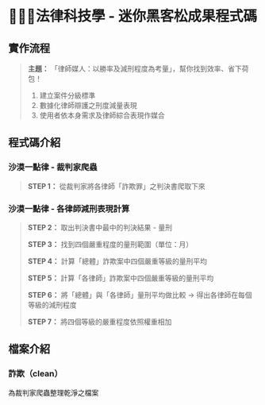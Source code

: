 # 👨🏻‍💻法律科技學 - 迷你黑客松成果程式碼
## 實作流程
> **主題：** 「律師媒人：以勝率及減刑程度為考量」，幫你找到效率、省下荷包！
> 
> 1. 建立案件分級標準
> 2. 數據化律師辯護之刑度減量表現
> 3. 使用者依本身需求及律師綜合表現作媒合

## 程式碼介紹

### 沙漠一點律 - 裁判家爬蟲
> **STEP 1：** 從裁判家將各律師「詐欺罪」之判決書爬取下來

### 沙漠一點律 - 各律師減刑表現計算
> **STEP 2：** 取出判決書中最中的判決結果 - 量刑
> 
> **STEP 3：** 找到四個嚴重程度的量刑範圍（單位：月）
> 
> **STEP 4：** 計算「總體」詐欺案中四個嚴重等級的量刑平均
> 
> **STEP 5：** 計算「各律師」詐欺案中四個嚴重等級的量刑平均
> 
> **STEP 6：** 將「總體」與「各律師」量刑平均做比較 -> 得出各律師在每個等級的減刑程度
> 
> **STEP 7：** 將四個等級的嚴重程度依照權重相加

## 檔案介紹
### 詐欺（clean）
為裁判家爬蟲整理乾淨之檔案
